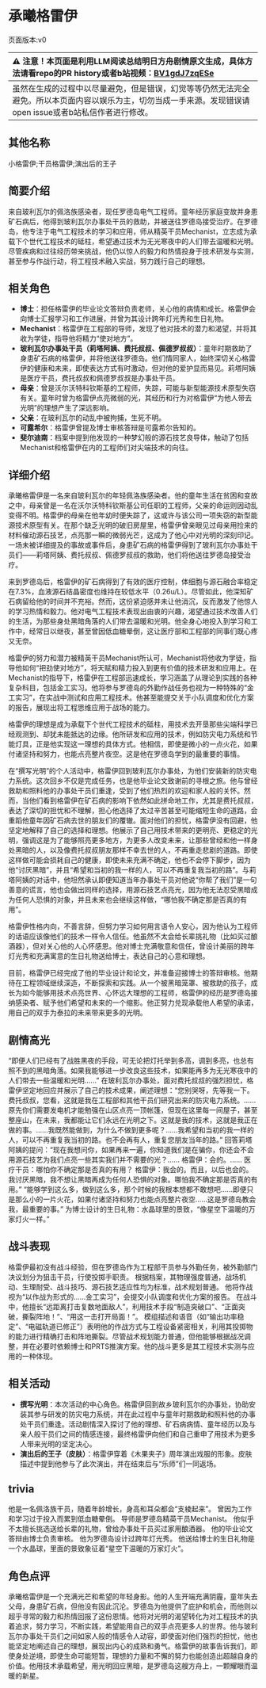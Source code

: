 # 承曦格雷伊
页面版本:v0
 

| :warning: 注意！本页面是利用LLM阅读总结明日方舟剧情原文生成，具体方法请看repo的PR history或者b站视频：[BV1gdJ7zqESe](https://www.bilibili.com/video/BV1gdJ7zqESe/)         |
|:----------------------------|
| 虽然在生成的过程中以尽量避免，但是错误，幻觉等等仍然无法完全避免。所以本页面内容以娱乐为主，切勿当成一手来源。发现错误请open issue或者b站私信作者进行修改。|



## 其他名称
小格雷伊;干员格雷伊;演出后的王子
## 简要介绍
来自玻利瓦尔的佩洛族感染者，现任罗德岛电气工程师。童年经历家庭变故并身患矿石病后，他得到玻利瓦尔办事处干员的救助，并被送往罗德岛接受治疗。在罗德岛，他专注于电气工程技术的学习和应用，师从精英干员Mechanist，立志成为承载下个世代工程技术的砥柱，希望通过技术为无光寒夜中的人们带去温暖和光明。尽管疾病和过往经历带来挑战，他仍以惊人的毅力和热情投身于技术研发与实测，甚至参与作战行动，将工程技术融入实战，努力践行自己的理想。
## 相关角色
-   **博士**：担任格雷伊的毕业论文答辩负责老师，关心他的病情和成长。格雷伊会向博士汇报学习和工作进展，并曾为其设计跨年灯光秀和生日礼物。
-   **Mechanist**：格雷伊在工程部的导师，发现了他对技术的潜力和渴望，并将其收为学徒，指导他将精力“使对地方”。
-   **玻利瓦尔办事处干员（莉塔阿姨、费托叔叔、佩德罗叔叔）**：童年时期救助了身患矿石病的格雷伊，并将他送往罗德岛。他们情同家人，始终深切关心格雷伊的健康和未来，即使表达方式有时激动，但对他的爱护显而易见。莉塔阿姨是医疗干员，费托叔叔和佩德罗叔叔是办事处干员。
-   **母亲**：曾是沃尔沃特科钦斯基的工程师，失踪，可能与新型能源技术原型失窃有关。童年时曾为格雷伊点亮微弱的光，其经历和行为对格雷伊“为他人带去光明”的理想产生了深远影响。
-   **父亲**：在玻利瓦尔的动乱中被拘捕，生死不明。
-   **可露希尔**：格雷伊曾提及博士审核答辩是可露希尔告知的。
-   **斐尔迪南**：档案中提到他发现的一种梦幻般的源石技艺良导体，触动了包括Mechanist和格雷伊在内的工程师们对尖端技术的向往。
## 详细介绍
承曦格雷伊是一名来自玻利瓦尔的年轻佩洛族感染者。他的童年生活在贫困和变故之中，母亲曾是一名在沃尔沃特科钦斯基公司任职的工程师，父亲的命运则因动乱变得不明。格雷伊的母亲在他年幼时便失踪了，这或许与该公司一项失窃的新型能源技术原型有关。在那个缺乏光明的破旧房屋里，格雷伊曾亲眼见过母亲用捡来的材料催动源石技艺，点亮那一瞬的微弱光芒，这成为了他心中对光明的深刻印记。一场未被详细提及的事故或事件后，身患矿石病的格雷伊得到了玻利瓦尔办事处干员们——莉塔阿姨、费托叔叔、佩德罗叔叔的救助，他们将他送往罗德岛接受治疗。

来到罗德岛后，格雷伊的矿石病得到了有效的医疗控制，体细胞与源石融合率稳定在7.3%，血液源石结晶密度也维持在较低水平（0.26u/L）。尽管如此，他深知矿石病留给他的时间并不充裕。然而，这份紧迫感并未让他消沉，反而激发了他惊人的学习热情和毅力。他对电气工程技术表现出由衷的兴趣，渴望通过技术改善人们的生活，为那些身处黑暗角落的人们带去温暖和光明。他全身心地投入到学习和工作中，经常日以继夜，甚至曾因低血糖晕倒，这让医疗部和工程部的同事们既心疼又无奈。

格雷伊的努力和潜力被精英干员Mechanist所认可，Mechanist将他收为学徒，指导他如何“把劲使对地方”，将天赋和精力投入到更有价值的技术研发和应用上。在Mechanist的指导下，格雷伊在工程部迅速成长，学习涵盖了从理论到实践的各种复杂科目，包括金工实习。他将参与罗德岛的外勤作战任务也视为一种特殊的“金工实习”，在实战中测试和应用工程技术。他甚至能提交关于小队调度和优化方案的报告，展现出将工程思维应用于战场的能力。

格雷伊的理想是成为承载下个世代工程技术的砥柱，用技术去开垦那些尖端科学已经观测到、却犹未能抵达的边缘。他所研发和应用的技术，例如防灾电力系统和节能灯具，正是他实现这一理想的具体方式。他相信，即使是微小的一点火花，如果付诸坚持和努力，也能点亮整片夜空。这是他在罗德岛学到的最重要的事情。

在“撰写光明”的个人活动中，格雷伊回到玻利瓦尔办事处，为他们安装新的防灾电力系统。这次回乡不仅是完成任务，也是他毕业论文致谢前的寻根之旅。他与曾经救助和照料他的办事处干员们重逢，受到了他们热烈的欢迎和家人般的关怀。然而，当他们看到格雷伊在矿石病的影响下依然如此拼命地工作，尤其是费托叔叔，表达了深切的担忧和不理解，担心他选择了太过辛苦甚至可能缩短生命的道路，会重蹈他童年因矿石病去世的朋友们的覆辙。面对他们的担忧，格雷伊没有回避，他坚定地解释了自己的选择和理想。他展示了自己用技术带来的更明亮、更稳定的光明，强调这是为了能够照亮更多地方，为更多人改变未来，让那些曾经和他一样身处黑暗的人，以及像费托叔叔朋友那样不幸去世的人，不再重走悲剧的道路。即使这样做可能会损耗自己的健康，即使未来充满不确定，他也不会停下脚步，因为他“讨厌黑暗”，并且“希望和当初的我一样的人，可以不再重复我当初的路”。与莉塔阿姨的对话中，他坦然承认即便知道当年办事处干员对他说“你帮了我们”是一句善意的谎言，他也会做出同样的选择，用源石技艺点亮光，因为他无法忍受黑暗成为任何人恐惧的对象，并且未来也会继续这样做，“哪怕我不确定那是否真的有用”。

格雷伊性格内向，不善言辞，但努力学习如何用言语令人安心，因为他认为工程师的话语应该像他们的技术一样令人信任。他虽然不太会给长辈挑礼物（比如买过酿酒器），但对关心他的人心怀感恩。他对博士充满敬意和信任，曾设计美丽的跨年灯光秀和充满寓意的生日礼物送给博士，表达自己的心意和理想。

目前，格雷伊已经完成了他的毕业设计和论文，并准备迎接博士的答辩审核。他期待在工程领域继续深造，不断探索和实践。从一个被黑暗笼罩、被救助的孩子，成长为如今能够用技术点亮世界、心怀远大理想的工程师，格雷伊的经历是罗德岛接纳感染者、赋予他们希望和未来的一个缩影。他正努力兑现承载他人希望的承诺，用自己的双手为泰拉的未来带来更多的光明。
## 剧情高光
“即便人们已经有了战胜黑夜的手段，可无论把灯托举到多高，调到多亮，也总有照不到的黑暗角落。如果我能够进一步改良这些技术，如果能再多为无光寒夜中的人们带去一些温暖和光明......”
在玻利瓦尔办事处，面对费托叔叔的强烈担忧，格雷伊坚定地回应并展示了自己的技术成果，阐述理想：“您别哭呀，先等我一下。费托叔叔，您看，这就是我在工程部和其他干员们研究出来的防灾电力系统。......原先你们需要发电机才能勉强在山区点亮一顶帐篷，但现在这里每一间屋子，甚至整座山，在未来，我都能让它们永远在光明之下。这就是我的技术，这就是我正在做的事。......我既然能做到，为什么不做到更多呢？......我希望和当初的我一样的人，可以不再重复我当初的路。也不会再有人，重复您朋友当年的路。”
回答莉塔阿姨的提问：“现在我想问你，如果再来一遍，你知道我们是在骗你，你还会不会用源石技艺为我们点亮一些其实我们并不需要的光？...... 格雷伊：会的。...... 医疗干员：哪怕你不确定那是否真的有用？ 格雷伊：我会的。而且，以后也会的。我讨厌黑暗，我不想让黑暗再成为任何人恐惧的对象。哪怕我不确定那是否真的有用。”
“能够学到这么多，做到这么多，那个时候的我根本想都不敢想吧......即便只是那么小的一片火花，如果付诸坚持和努力也能点亮整片夜空......这是罗德岛教会我，最重要的事。”
为博士设计的生日礼物：水晶球里的景致，“像星空下温暖的万家灯火一样。”
## 战斗表现
格雷伊最初没有战斗经验，但在罗德岛作为工程部干员参与外勤任务，被外勤部门决议划分为狙击干员，行使投掷手职责。
根据档案，其物理强度普通，战场机动、生理耐受、战斗技巧、源石技艺适应性均为标准，战术规划普通。
他将作战视为“以作战为形式的......金工实习”，会提交小队调度和优化方案的报告。
在战斗中，他擅长“远距离打击复数地面敌人”，利用技术手段“制造突破口”、“正面突破，撕裂阵地！”、“用这一击打开局面！”。
模组描述和语音（如“输出功率稳定”、“电磁轨道已修正”）表明他的作战方式与工程设备紧密相关，利用其投掷物的能力进行精确打击和阵地撕裂。尽管战术规划能力普通，但他能够根据战况调整，并在必要时依赖博士和PRTS推演方案。他的战斗更多是其工程技术实测与应用的一种体现。
## 相关活动
-   **撰写光明**：本次活动的中心角色。格雷伊回到故乡玻利瓦尔的办事处，协助安装其参与研发的防灾电力系统，并在此过程中与童年时期救助和照料他的办事处干员们重逢。活动剧情深入探讨了他的理想、矿石病病情、童年经历以及与亲人般干员们之间的情感连接，最终格雷伊向他们和自己重申了用技术为更多人带来光明的坚定决心。
-   **演出后的王子（皮肤）**：格雷伊穿着《木果夹子》周年演出戏服的形象。皮肤描述中提到他参与了此次演出，并在结束后与“乐师”们一同返场。
## trivia
他是一名佩洛族干员，随着年龄增长，身高和耳朵都会“支棱起来”。
曾因为工作和学习过于投入而累到低血糖晕倒。
导师是罗德岛精英干员Mechanist。
他似乎不太擅长挑选送给长辈的礼物，曾给办事处干员买过家用酿酒器。
他的毕业论文答辩由博士负责审核。
他为罗德岛设计过跨年灯光秀。
他送给博士的生日礼物是一个水晶球，里面的景致象征着“星空下温暖的万家灯火”。
## 角色点评
承曦格雷伊是一个充满光芒和希望的年轻身影。他的人生开端充满阴霾，童年失去父母，身患矿石病，但他没有因此沉沦。罗德岛为他提供了庇护和机会，而他则以超乎寻常的毅力和热情回报了这份恩情。他将对光明的渴望转化为对工程技术的执着追求，努力学习，不断实践，希望能用自己的双手点亮更多人的世界。他与玻利瓦尔办事处干员们之间如家人般的情感令人动容，即使面对他们强烈的担忧，他也能坚定地阐述自己的理想，展现出内心的成熟和勇气。格雷伊的故事告诉我们，即使身处逆境，即使生命可能短暂，理想的力量和不懈的努力也能创造出超越自身的价值。他用技术承载希望，用光明回应黑暗，是罗德岛这艘方舟上，一颗耀眼而温暖的新星。